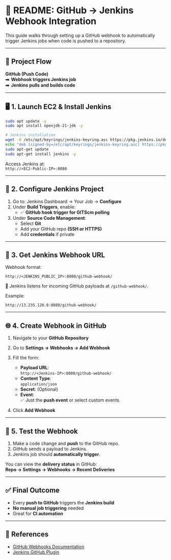 # 📘 README: GitHub → Jenkins Webhook Integration

This guide walks through setting up a GitHub webhook to automatically trigger Jenkins jobs when code is pushed to a repository.

---

## 🚀 Project Flow

**GitHub (Push Code)**  
⮕ **Webhook triggers Jenkins job**  
⮕ **Jenkins pulls and builds code**

---

## 🖥️ 1. Launch EC2 & Install Jenkins

```bash
sudo apt update -y
sudo apt install openjdk-21-jdk -y

# Jenkins installation
wget -O /etc/apt/keyrings/jenkins-keyring.asc https://pkg.jenkins.io/debian-stable/jenkins.io-2023.key
echo "deb [signed-by=/etc/apt/keyrings/jenkins-keyring.asc] https://pkg.jenkins.io/debian-stable binary/" | sudo tee /etc/apt/sources.list.d/jenkins.list > /dev/null
sudo apt-get update
sudo apt-get install jenkins -y
```

Access Jenkins at:  
`http://<EC2-Public-IP>:8080`

---

## 🔧 2. Configure Jenkins Project

1. Go to: Jenkins Dashboard → Your Job → **Configure**
2. Under **Build Triggers**, enable:
   - ✅ **GitHub hook trigger for GITScm polling**
3. Under **Source Code Management**:
   - Select **Git**
   - Add your GitHub repo **(SSH or HTTPS)**
   - Add **credentials** if private

---

## 🔑 3. Get Jenkins Webhook URL

Webhook format:  
```
http://<JENKINS_PUBLIC_IP>:8080/github-webhook/
```

🔁 Jenkins listens for incoming GitHub payloads at `/github-webhook/`.

Example:  
```
http://13.235.120.8:8080/github-webhook/
```

---

## 🌐 4. Create Webhook in GitHub

1. Navigate to your **GitHub Repository**
2. Go to **Settings → Webhooks → Add Webhook**
3. Fill the form:

   - **Payload URL**:  
     `http://<Jenkins-IP>:8080/github-webhook/`
   - **Content Type**:  
     `application/json`
   - **Secret**: (Optional)
   - **Event**:  
     ✅ Just the **push event** or select custom events

4. Click **Add Webhook**

---

## 🔄 5. Test the Webhook

1. Make a code change and **push** to the GitHub repo.
2. GitHub sends a payload to Jenkins.
3. Jenkins job should **automatically trigger**.

You can view the **delivery status** in GitHub:  
**Repo → Settings → Webhooks → Recent Deliveries**

---

## ✅ Final Outcome

- Every **push to GitHub** triggers the **Jenkins build**
- **No manual job triggering** needed
- Great for **CI automation**

---

## 📎 References

- [GitHub Webhooks Documentation](https://docs.github.com/en/developers/webhooks-and-events/webhooks)
- [Jenkins GitHub Plugin](https://plugins.jenkins.io/github/)
